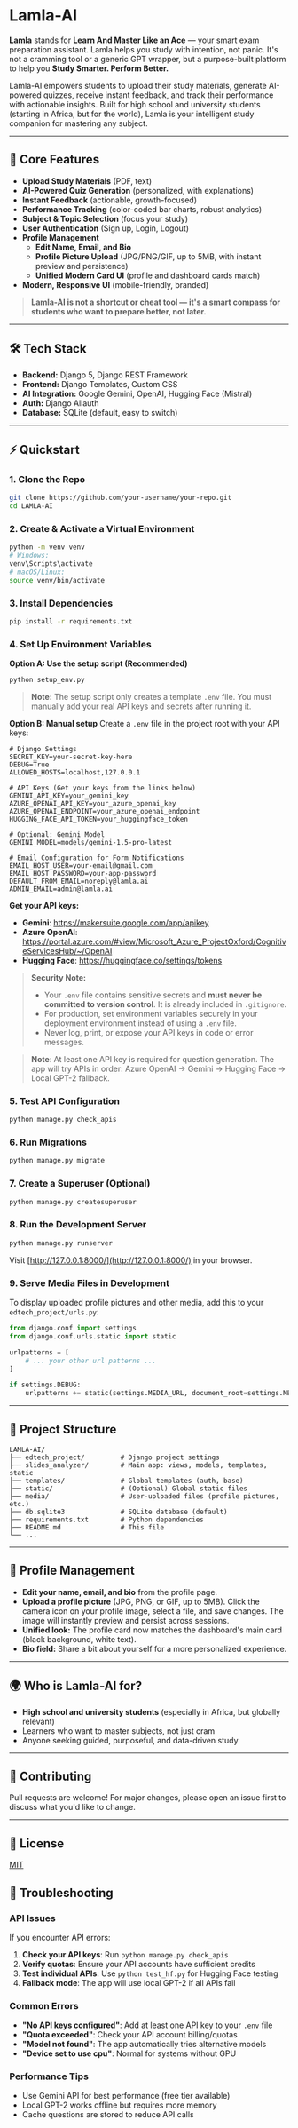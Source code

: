 # Lamla-AI

**Lamla** stands for **Learn And Master Like an Ace** — your smart exam preparation assistant. Lamla helps you study with intention, not panic. It's not a cramming tool or a generic GPT wrapper, but a purpose-built platform to help you **Study Smarter. Perform Better.**

Lamla-AI empowers students to upload their study materials, generate AI-powered quizzes, receive instant feedback, and track their performance with actionable insights. Built for high school and university students (starting in Africa, but for the world), Lamla is your intelligent study companion for mastering any subject.

---

## 🚀 Core Features
- **Upload Study Materials** (PDF, text)
- **AI-Powered Quiz Generation** (personalized, with explanations)
- **Instant Feedback** (actionable, growth-focused)
- **Performance Tracking** (color-coded bar charts, robust analytics)
- **Subject & Topic Selection** (focus your study)
- **User Authentication** (Sign up, Login, Logout)
- **Profile Management**
  - **Edit Name, Email, and Bio**
  - **Profile Picture Upload** (JPG/PNG/GIF, up to 5MB, with instant preview and persistence)
  - **Unified Modern Card UI** (profile and dashboard cards match)
- **Modern, Responsive UI** (mobile-friendly, branded)

> **Lamla-AI is not a shortcut or cheat tool — it's a smart compass for students who want to prepare better, not later.**

---

## 🛠️ Tech Stack
- **Backend:** Django 5, Django REST Framework
- **Frontend:** Django Templates, Custom CSS
- **AI Integration:** Google Gemini, OpenAI, Hugging Face (Mistral)
- **Auth:** Django Allauth
- **Database:** SQLite (default, easy to switch)

---

## ⚡ Quickstart

### 1. Clone the Repo
```sh
git clone https://github.com/your-username/your-repo.git
cd LAMLA-AI
```

### 2. Create & Activate a Virtual Environment
```sh
python -m venv venv
# Windows:
venv\Scripts\activate
# macOS/Linux:
source venv/bin/activate
```

### 3. Install Dependencies
```sh
pip install -r requirements.txt
```

### 4. Set Up Environment Variables
**Option A: Use the setup script (Recommended)**
```sh
python setup_env.py
```
> **Note:** The setup script only creates a template `.env` file. You must manually add your real API keys and secrets after running it.

**Option B: Manual setup**
Create a `.env` file in the project root with your API keys:
```env
# Django Settings
SECRET_KEY=your-secret-key-here
DEBUG=True
ALLOWED_HOSTS=localhost,127.0.0.1

# API Keys (Get your keys from the links below)
GEMINI_API_KEY=your_gemini_key
AZURE_OPENAI_API_KEY=your_azure_openai_key
AZURE_OPENAI_ENDPOINT=your_azure_openai_endpoint
HUGGING_FACE_API_TOKEN=your_huggingface_token

# Optional: Gemini Model
GEMINI_MODEL=models/gemini-1.5-pro-latest

# Email Configuration for Form Notifications
EMAIL_HOST_USER=your-email@gmail.com
EMAIL_HOST_PASSWORD=your-app-password
DEFAULT_FROM_EMAIL=noreply@lamla.ai
ADMIN_EMAIL=admin@lamla.ai
```

**Get your API keys:**
- **Gemini**: https://makersuite.google.com/app/apikey
- **Azure OpenAI**: https://portal.azure.com/#view/Microsoft_Azure_ProjectOxford/CognitiveServicesHub/~/OpenAI
- **Hugging Face**: https://huggingface.co/settings/tokens

> **Security Note:**
> - Your `.env` file contains sensitive secrets and **must never be committed to version control**. It is already included in `.gitignore`.
> - For production, set environment variables securely in your deployment environment instead of using a `.env` file.
> - Never log, print, or expose your API keys in code or error messages.

> **Note**: At least one API key is required for question generation. The app will try APIs in order: Azure OpenAI → Gemini → Hugging Face → Local GPT-2 fallback.

### 5. Test API Configuration
```sh
python manage.py check_apis
```

### 6. Run Migrations
```sh
python manage.py migrate
```

### 7. Create a Superuser (Optional)
```sh
python manage.py createsuperuser
```

### 8. Run the Development Server
```sh
python manage.py runserver
```

Visit [http://127.0.0.1:8000/](http://127.0.0.1:8000/) in your browser.

### 9. Serve Media Files in Development
To display uploaded profile pictures and other media, add this to your `edtech_project/urls.py`:
```python
from django.conf import settings
from django.conf.urls.static import static

urlpatterns = [
    # ... your other url patterns ...
]

if settings.DEBUG:
    urlpatterns += static(settings.MEDIA_URL, document_root=settings.MEDIA_ROOT)
```

---

## 📁 Project Structure
```
LAMLA-AI/
├── edtech_project/         # Django project settings
├── slides_analyzer/        # Main app: views, models, templates, static
├── templates/              # Global templates (auth, base)
├── static/                 # (Optional) Global static files
├── media/                  # User-uploaded files (profile pictures, etc.)
├── db.sqlite3              # SQLite database (default)
├── requirements.txt        # Python dependencies
├── README.md               # This file
└── ...
```

---

## 👤 Profile Management
- **Edit your name, email, and bio** from the profile page.
- **Upload a profile picture** (JPG, PNG, or GIF, up to 5MB). Click the camera icon on your profile image, select a file, and save changes. The image will instantly preview and persist across sessions.
- **Unified look:** The profile card now matches the dashboard's main card (black background, white text).
- **Bio field:** Share a bit about yourself for a more personalized experience.

---

## 🌍 Who is Lamla-AI for?
- **High school and university students** (especially in Africa, but globally relevant)
- Learners who want to master subjects, not just cram
- Anyone seeking guided, purposeful, and data-driven study

---

## 🤝 Contributing
Pull requests are welcome! For major changes, please open an issue first to discuss what you'd like to change.

---

## 📄 License
[MIT](LICENSE) 

## 🔧 Troubleshooting

### API Issues
If you encounter API errors:

1. **Check your API keys**: Run `python manage.py check_apis`
2. **Verify quotas**: Ensure your API accounts have sufficient credits
3. **Test individual APIs**: Use `python test_hf.py` for Hugging Face testing
4. **Fallback mode**: The app will use local GPT-2 if all APIs fail

### Common Errors
- **"No API keys configured"**: Add at least one API key to your `.env` file
- **"Quota exceeded"**: Check your API account billing/quotas
- **"Model not found"**: The app automatically tries alternative models
- **"Device set to use cpu"**: Normal for systems without GPU

### Performance Tips
- Use Gemini API for best performance (free tier available)
- Local GPT-2 works offline but requires more memory
- Cache questions are stored to reduce API calls 